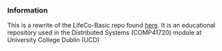 ### Information

This is a rewrite of the LifeCo-Basic repo found [here](https://gitlab.com/ucd-cs-rem/distributed-systems/lifeco-basic). It is an educational repository used in the Distributed Systems (COMP41720) module at University College Dublin (UCD)
